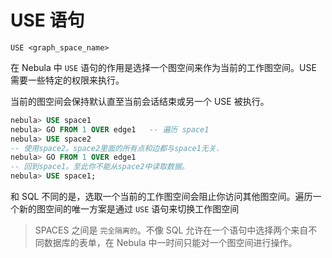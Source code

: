 # USE 语句

```
USE <graph_space_name>
```

在 Nebula 中 `USE` 语句的作用是选择一个图空间来作为当前的工作图空间。USE 需要一些特定的权限来执行。

当前的图空间会保持默认直至当前会话结束或另一个 USE 被执行。

```SQL
nebula> USE space1
nebula> GO FROM 1 OVER edge1   -- 遍历 space1
nebula> USE space2
-- 使用space2。space2里面的所有点和边都与space1无关.
nebula> GO FROM 1 OVER edge1
-- 回到space1。至此你不能从space2中读取数据。
nebula> USE space1;
```

和 SQL 不同的是，选取一个当前的工作图空间会阻止你访问其他图空间。遍历一个新的图空间的唯一方案是通过 `USE` 语句来切换工作图空间

> SPACES 之间是 `完全隔离的`。不像 SQL 允许在一个语句中选择两个来自不同数据库的表单，在 Nebula 中一时间只能对一个图空间进行操作。
